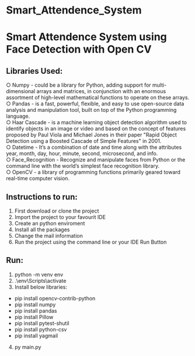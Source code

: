 # Smart_Attendence_System
# Smart Attendence System using Face Detection with Open CV

## Libraries Used:
○ Numpy - could be a library for Python, adding support for multi-dimensional arrays and
matrices, in conjunction with an enormous assortment of high-level mathematical functions to
operate on these arrays. \
○ Pandas - is a fast, powerful, flexible, and easy to use open-source data analysis and
manipulation tool, built on top of the Python programming language. \
○ Haar Cascade - is a machine learning object detection algorithm used to identify objects in
an image or video and based on the concept of features proposed by Paul Viola and Michael
Jones in their paper "Rapid Object Detection using a Boosted Cascade of Simple Features" in
2001. \
○ Datetime - It’s a combination of date and time along with the attributes year, month, day,
hour, minute, second, microsecond, and info. \
○ Face_Recognition - Recognize and manipulate faces from Python or the command line
with the world’s simplest face recognition library. \
○ OpenCV - a library of programming functions primarily geared toward real-time
computer vision.

## Instructions to run:
1. First download or clone the project
2. Import the project to your favourit IDE
3. Create an python enviroment
4. Install all the packages
5. Change the mail information
6. Run the project using the command line or your IDE Run Button

## Run:
1. python -m venv env
2. .\env\Scripts\activate
3. Install below libraries:
- pip install opencv-contrib-python
- pip install numpy
- pip install pandas
- pip install Pillow
- pip install pytest-shutil
- pip install python-csv
- pip install yagmail
4. py main.py 
